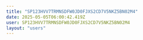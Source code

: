 ```yaml
---
title: "SP123HVV7TRMNSDFW0JD0FJXS2CD7V5NKZ5BN02M4"
date: 2025-05-05T06:00:42.419Z
user: SP123HVV7TRMNSDFW0JD0FJXS2CD7V5NKZ5BN02M4
layout: "users"
---
```

    